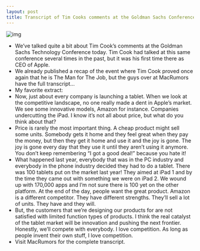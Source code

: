 ```yaml
---
layout: post
title: Transcript of Tim Cooks comments at the Goldman Sachs Conference
---
```

![img](http://media.idownloadblog.com/wp-content/uploads/2012/02/tim-cook-happy.jpg)
* We’ve talked quite a bit about Tim Cook’s comments at the Goldman Sachs Technology Conference today. Tim Cook had talked at this same conference several times in the past, but it was his first time there as CEO of Apple.
* We already published a recap of the event where Tim Cook proved once again that he is The Man for The Job, but the guys over at MacRumors have the full transcript…
* My favorite extract:
* Now, just about every company is launching a tablet. When we look at the competitive landscape, no one really made a dent in Apple’s market. We see some innovative models, Amazon for instance. Companies undercutting the iPad. I know it’s not all about price, but what do you think about that?
* Price is rarely the most important thing. A cheap product might sell some units. Somebody gets it home and they feel great when they pay the money, but then they get it home and use it and the joy is gone. The joy is gone every day that they use it until they aren’t using it anymore. You don’t keep remembering “I got a good deal!” because you hate it!
* What happened last year, everybody that was in the PC industry and everybody in the phone industry decided they had to do a tablet. There was 100 tablets put on the market last year! They aimed at iPad 1 and by the time they came out with something we were on iPad 2. We wound up with 170,000 apps and I’m not sure there is 100 yet on the other platform. At the end of the day, people want the great product. Amazon is a different competitor. They have different strengths. They’ll sell a lot of units. They have and they will.
* But, the customers that we’re designing our products for are not satisfied with limited function types of products. I think the real catalyst of the tablet market will be innovation and pushing the next frontier. Honestly, we’ll compete with everybody. I love competition. As long as people invent their own stuff, I love competition.
* Visit MacRumors for the complete transcript.

